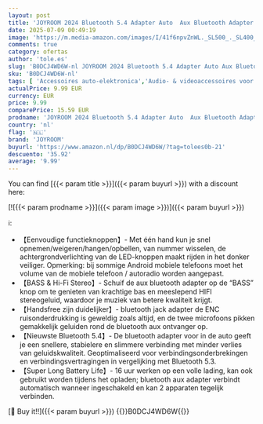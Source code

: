 ```yaml
---
layout: post
title: 'JOYROOM 2024 Bluetooth 5.4 Adapter Auto  Aux Bluetooth Adapter【Bass & Hifi Stereo】 Bluetooth Ontvanger Jack Hands-Free Speakerphone met LED-Indicator  Auto Bluetooth Jack Adapter met 16 uur Speeltijd'
date: 2025-07-09 00:49:19
image: 'https://m.media-amazon.com/images/I/41f6npvZnWL._SL500_._SL400_.jpg'
comments: true
category: ofertas
author: 'tole.es'
slug: 'B0DCJ4WD6W-nl JOYROOM 2024 Bluetooth 5.4 Adapter Auto Aux Bluetooth...'
sku: 'B0DCJ4WD6W-nl'
tags: [ 'Accessoires auto-elektronica','Audio- & videoaccessoires voor auto','Auto- & voertuigelektronica','Bluetooth-sets auto','Elektronica','joyroom','🇳🇱', ]
actualPrice: 9.99 EUR
currency: EUR
price: 9.99
comparePrice: 15.59 EUR
prodname: 'JOYROOM 2024 Bluetooth 5.4 Adapter Auto  Aux Bluetooth Adapter【Bass & Hifi Stereo】 Bluetooth Ontvanger Jack Hands-Free Speakerphone met LED-Indicator  Auto Bluetooth Jack Adapter met 16 uur Speeltijd'
country: 'nl'
flag: '🇳🇱'
brand: 'JOYROOM'
buyurl: 'https://www.amazon.nl/dp/B0DCJ4WD6W/?tag=tolees0b-21'
descuento: '35.92'
average: '9.99'
---
```


You can find [{{< param title >}}]({{< param buyurl >}}) with a discount here:

[![{{< param prodname >}}]({{< param image >}})]({{< param buyurl >}})

ℹ️:

- 【Eenvoudige functieknoppen】- Met één hand kun je snel opnemen/weigeren/hangen/opbellen, van nummer wisselen, de achtergrondverlichting van de LED-knoppen maakt rijden in het donker veiliger. Opmerking: bij sommige Android mobiele telefoons moet het volume van de mobiele telefoon / autoradio worden aangepast.
- 【BASS & Hi-Fi Stereo】- Schuif de aux bluetooth adapter op de “BASS” knop om te genieten van krachtige bas en meeslepend HIFI stereogeluid, waardoor je muziek van betere kwaliteit krijgt.
- 【Handsfree zijn duidelijker】- bluetooth jack adapter de ENC ruisonderdrukking is geweldig zoals altijd, en de twee microfoons pikken gemakkelijk geluiden rond de bluetooth aux ontvanger op.
- 【Nieuwste Bluetooth 5.4】- De bluetooth adapter voor in de auto geeft je een snellere, stabielere en slimmere verbinding met minder verlies van geluidskwaliteit. Geoptimaliseerd voor verbindingsonderbrekingen en verbindingsvertragingen in vergelijking met Bluetooth 5.3.
- 【Super Long Battery Life】- 16 uur werken op een volle lading, kan ook gebruikt worden tijdens het opladen; bluetooth aux adapter verbindt automatisch wanneer ingeschakeld en kan 2 apparaten tegelijk verbinden.

[🛒 Buy it!!]({{< param buyurl >}})
{{<world>}}B0DCJ4WD6W{{</world>}}
